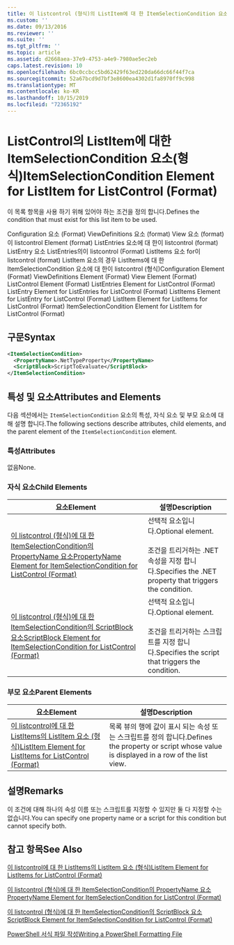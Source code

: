 ```yaml
---
title: 이 listcontrol (형식)의 ListItem에 대 한 ItemSelectionCondition 요소 | Microsoft Docs
ms.custom: ''
ms.date: 09/13/2016
ms.reviewer: ''
ms.suite: ''
ms.tgt_pltfrm: ''
ms.topic: article
ms.assetid: d2668aea-37e9-4753-a4e9-7980ae5ec2eb
caps.latest.revision: 10
ms.openlocfilehash: 6bc0ccbcc5bd62429f63ed220da66dc66f44f7ca
ms.sourcegitcommit: 52a67bcd9d7bf3e8600ea4302d1fa8970ff9c998
ms.translationtype: MT
ms.contentlocale: ko-KR
ms.lasthandoff: 10/15/2019
ms.locfileid: "72365192"
---
```

# <a name="itemselectioncondition-element-for-listitem-for-listcontrol-format"></a><span data-ttu-id="012ee-102">ListControl의 ListItem에 대한 ItemSelectionCondition 요소(형식)</span><span class="sxs-lookup"><span data-stu-id="012ee-102">ItemSelectionCondition Element for ListItem for ListControl (Format)</span></span>

<span data-ttu-id="012ee-103">이 목록 항목을 사용 하기 위해 있어야 하는 조건을 정의 합니다.</span><span class="sxs-lookup"><span data-stu-id="012ee-103">Defines the condition that must exist for this list item to be used.</span></span>

<span data-ttu-id="012ee-104">Configuration 요소 (Format) ViewDefinitions 요소 (format) View 요소 (format)이 listcontrol Element (format) ListEntries 요소에 대 한이 listcontrol (format) ListEntry 요소 ListEntries의이 listcontrol (Format) ListItems 요소 for이 listcontrol (format) ListItem 요소의 경우 ListItems에 대 한 ItemSelectionCondition 요소에 대 한이 listcontrol (형식)</span><span class="sxs-lookup"><span data-stu-id="012ee-104">Configuration Element (Format) ViewDefinitions Element (Format) View Element (Format) ListControl Element (Format) ListEntries Element for ListControl (Format) ListEntry Element for ListEntries for ListControl (Format) ListItems Element for ListEntry for ListControl (Format) ListItem Element for ListItems for ListControl (Format) ItemSelectionCondition Element for ListItem for ListControl (Format)</span></span>

## <a name="syntax"></a><span data-ttu-id="012ee-105">구문</span><span class="sxs-lookup"><span data-stu-id="012ee-105">Syntax</span></span>

```xml
<ItemSelectionCondition>
  <PropertyName>.NetTypeProperty</PropertyName>
  <ScriptBlock>ScriptToEvaluate</ScriptBlock>
</ItemSelectionCondition>
```

## <a name="attributes-and-elements"></a><span data-ttu-id="012ee-106">특성 및 요소</span><span class="sxs-lookup"><span data-stu-id="012ee-106">Attributes and Elements</span></span>

<span data-ttu-id="012ee-107">다음 섹션에서는 `ItemSelectionCondition` 요소의 특성, 자식 요소 및 부모 요소에 대해 설명 합니다.</span><span class="sxs-lookup"><span data-stu-id="012ee-107">The following sections describe attributes, child elements, and the parent element of the `ItemSelectionCondition` element.</span></span>

### <a name="attributes"></a><span data-ttu-id="012ee-108">특성</span><span class="sxs-lookup"><span data-stu-id="012ee-108">Attributes</span></span>

<span data-ttu-id="012ee-109">없음</span><span class="sxs-lookup"><span data-stu-id="012ee-109">None.</span></span>

### <a name="child-elements"></a><span data-ttu-id="012ee-110">자식 요소</span><span class="sxs-lookup"><span data-stu-id="012ee-110">Child Elements</span></span>

|<span data-ttu-id="012ee-111">요소</span><span class="sxs-lookup"><span data-stu-id="012ee-111">Element</span></span>|<span data-ttu-id="012ee-112">설명</span><span class="sxs-lookup"><span data-stu-id="012ee-112">Description</span></span>|
|-------------|-----------------|
|[<span data-ttu-id="012ee-113">이 listcontrol (형식)에 대 한 ItemSelectionCondition의 PropertyName 요소</span><span class="sxs-lookup"><span data-stu-id="012ee-113">PropertyName Element for ItemSelectionCondition for ListControl (Format)</span></span>](./propertyname-element-for-itemselectioncondition-for-listcontrol-format.md)|<span data-ttu-id="012ee-114">선택적 요소입니다.</span><span class="sxs-lookup"><span data-stu-id="012ee-114">Optional element.</span></span><br /><br /> <span data-ttu-id="012ee-115">조건을 트리거하는 .NET 속성을 지정 합니다.</span><span class="sxs-lookup"><span data-stu-id="012ee-115">Specifies the .NET property that triggers the condition.</span></span>|
|[<span data-ttu-id="012ee-116">이 listcontrol (형식)에 대 한 ItemSelectionCondition의 ScriptBlock 요소</span><span class="sxs-lookup"><span data-stu-id="012ee-116">ScriptBlock Element for ItemSelectionCondition for ListControl (Format)</span></span>](./scriptblock-element-for-itemselectioncondition-for-listcontrol-format.md)|<span data-ttu-id="012ee-117">선택적 요소입니다.</span><span class="sxs-lookup"><span data-stu-id="012ee-117">Optional element.</span></span><br /><br /> <span data-ttu-id="012ee-118">조건을 트리거하는 스크립트를 지정 합니다.</span><span class="sxs-lookup"><span data-stu-id="012ee-118">Specifies the script that triggers the condition.</span></span>|

### <a name="parent-elements"></a><span data-ttu-id="012ee-119">부모 요소</span><span class="sxs-lookup"><span data-stu-id="012ee-119">Parent Elements</span></span>

|<span data-ttu-id="012ee-120">요소</span><span class="sxs-lookup"><span data-stu-id="012ee-120">Element</span></span>|<span data-ttu-id="012ee-121">설명</span><span class="sxs-lookup"><span data-stu-id="012ee-121">Description</span></span>|
|-------------|-----------------|
|[<span data-ttu-id="012ee-122">이 listcontrol에 대 한 ListItems의 ListItem 요소 (형식)</span><span class="sxs-lookup"><span data-stu-id="012ee-122">ListItem Element for ListItems for ListControl (Format)</span></span>](./listitem-element-for-listitems-for-listcontrol-format.md)|<span data-ttu-id="012ee-123">목록 뷰의 행에 값이 표시 되는 속성 또는 스크립트를 정의 합니다.</span><span class="sxs-lookup"><span data-stu-id="012ee-123">Defines the property or script whose value is displayed in a row of the list view.</span></span>|

## <a name="remarks"></a><span data-ttu-id="012ee-124">설명</span><span class="sxs-lookup"><span data-stu-id="012ee-124">Remarks</span></span>

<span data-ttu-id="012ee-125">이 조건에 대해 하나의 속성 이름 또는 스크립트를 지정할 수 있지만 둘 다 지정할 수는 없습니다.</span><span class="sxs-lookup"><span data-stu-id="012ee-125">You can specify one property name or a script for this condition but cannot specify both.</span></span>

## <a name="see-also"></a><span data-ttu-id="012ee-126">참고 항목</span><span class="sxs-lookup"><span data-stu-id="012ee-126">See Also</span></span>

[<span data-ttu-id="012ee-127">이 listcontrol에 대 한 ListItems의 ListItem 요소 (형식)</span><span class="sxs-lookup"><span data-stu-id="012ee-127">ListItem Element for ListItems for ListControl (Format)</span></span>](./listitem-element-for-listitems-for-listcontrol-format.md)

[<span data-ttu-id="012ee-128">이 listcontrol (형식)에 대 한 ItemSelectionCondition의 PropertyName 요소</span><span class="sxs-lookup"><span data-stu-id="012ee-128">PropertyName Element for ItemSelectionCondition for ListControl (Format)</span></span>](./propertyname-element-for-itemselectioncondition-for-listcontrol-format.md)

[<span data-ttu-id="012ee-129">이 listcontrol (형식)에 대 한 ItemSelectionCondition의 ScriptBlock 요소</span><span class="sxs-lookup"><span data-stu-id="012ee-129">ScriptBlock Element for ItemSelectionCondition for ListControl (Format)</span></span>](./scriptblock-element-for-itemselectioncondition-for-listcontrol-format.md)

[<span data-ttu-id="012ee-130">PowerShell 서식 파일 작성</span><span class="sxs-lookup"><span data-stu-id="012ee-130">Writing a PowerShell Formatting File</span></span>](./writing-a-powershell-formatting-file.md)
